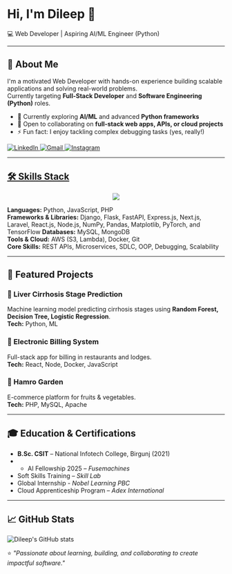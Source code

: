 # Hi, I'm Dileep 👋

💻 Web Developer | Aspiring AI/ML Engineer (Python)

    
---

## 🚀 About Me  
I'm a motivated Web Developer with hands-on experience building scalable applications and solving real-world problems.  
Currently targeting **Full-Stack Developer** and **Software Engineering (Python)** roles.  

- 🌱 Currently exploring **AI/ML** and advanced **Python frameworks**  
- 🤝 Open to collaborating on **full-stack web apps, APIs, or cloud projects**  
- ⚡ Fun fact: I enjoy tackling complex debugging tasks (yes, really!)  
 
<a href="https://www.linkedin.com/in/dileep-chaudhary/" target="blank">
  <img src="https://skillicons.dev/icons?i=linkedin" alt="LinkedIn">

<a href="mailto:dileepchau3@gmail.com" target="_blank">
 <img src="https://skillicons.dev/icons?i=gmail" alt="Gmail">
  
<a href="https://www.instagram.com/dileepchaudharyyi/" target="blank">
  <img src="https://skillicons.dev/icons?i=instagram" alt="Instagram">

  ---

## 🛠️ Skills Stack  
<p align="center">
  <a href="https://skillicons.dev">
    <img src="https://skillicons.dev/icons?i=py,sklearn,tensorflow,js,nextjs,nodejs,postgres,mysql,mongodb,aws,docker,c,bootstrap,react,html,css,django,express,github,git,ubuntu" />
  </a>
</p>

**Languages:** Python, JavaScript, PHP  
**Frameworks & Libraries:** Django, Flask, FastAPI, Express.js, Next.js, Laravel, React.js, Node.js, NumPy, Pandas, Matplotlib, PyTorch, and TensorFlow
**Databases:** MySQL, MongoDB  
**Tools & Cloud:** AWS (S3, Lambda), Docker, Git  
**Core Skills:** REST APIs, Microservices, SDLC, OOP, Debugging, Scalability  

---

## 📂 Featured Projects  

### 🔬 Liver Cirrhosis Stage Prediction  
Machine learning model predicting cirrhosis stages using **Random Forest, Decision Tree, Logistic Regression**.  
**Tech:** Python, ML  

### 🧾 Electronic Billing System  
Full-stack app for billing in restaurants and lodges.  
**Tech:** React, Node, Docker, JavaScript  

### 🥬 Hamro Garden  
E-commerce platform for fruits & vegetables.  
**Tech:** PHP, MySQL, Apache  

---

## 🎓 Education & Certifications  
- **B.Sc. CSIT** – National Infotech College, Birgunj (2021)   
- - AI Fellowship 2025 – *Fusemachines*  
- Soft Skills Training – *Skill Lab*
- Global Internship - *Nobel Learning PBC*
- Cloud Apprenticeship Program – *Adex International* 
---

## 📈 GitHub Stats  

![Dileep's GitHub stats](https://github-readme-stats.vercel.app/api?username=Dileep&show_icons=true&theme=radical)


⭐️ *"Passionate about learning, building, and collaborating to create impactful software."*  
